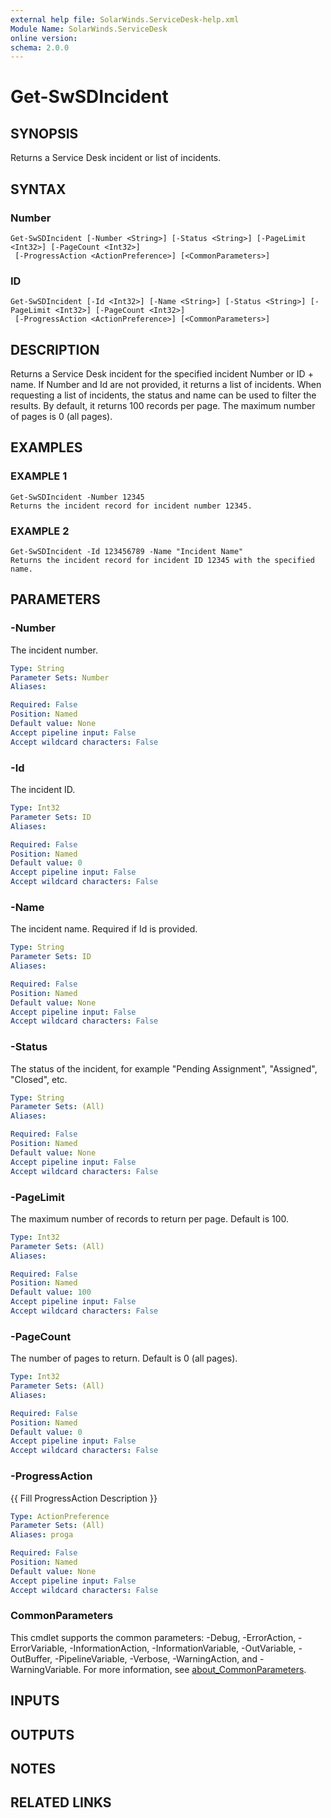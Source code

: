 ```yaml
---
external help file: SolarWinds.ServiceDesk-help.xml
Module Name: SolarWinds.ServiceDesk
online version:
schema: 2.0.0
---
```


# Get-SwSDIncident

## SYNOPSIS
Returns a Service Desk incident or list of incidents.

## SYNTAX

### Number
```
Get-SwSDIncident [-Number <String>] [-Status <String>] [-PageLimit <Int32>] [-PageCount <Int32>]
 [-ProgressAction <ActionPreference>] [<CommonParameters>]
```

### ID
```
Get-SwSDIncident [-Id <Int32>] [-Name <String>] [-Status <String>] [-PageLimit <Int32>] [-PageCount <Int32>]
 [-ProgressAction <ActionPreference>] [<CommonParameters>]
```

## DESCRIPTION
Returns a Service Desk incident for the specified incident Number or ID + name.
If Number and Id are not provided, it returns a list of incidents.
When requesting a list of incidents, the status and name can be used to filter the results.
By default, it returns 100 records per page.
The maximum number of pages is 0 (all pages).

## EXAMPLES

### EXAMPLE 1
```
Get-SwSDIncident -Number 12345
Returns the incident record for incident number 12345.
```

### EXAMPLE 2
```
Get-SwSDIncident -Id 123456789 -Name "Incident Name"
Returns the incident record for incident ID 12345 with the specified name.
```

## PARAMETERS

### -Number
The incident number.

```yaml
Type: String
Parameter Sets: Number
Aliases:

Required: False
Position: Named
Default value: None
Accept pipeline input: False
Accept wildcard characters: False
```

### -Id
The incident ID.

```yaml
Type: Int32
Parameter Sets: ID
Aliases:

Required: False
Position: Named
Default value: 0
Accept pipeline input: False
Accept wildcard characters: False
```

### -Name
The incident name.
Required if Id is provided.

```yaml
Type: String
Parameter Sets: ID
Aliases:

Required: False
Position: Named
Default value: None
Accept pipeline input: False
Accept wildcard characters: False
```

### -Status
The status of the incident, for example "Pending Assignment", "Assigned", "Closed", etc.

```yaml
Type: String
Parameter Sets: (All)
Aliases:

Required: False
Position: Named
Default value: None
Accept pipeline input: False
Accept wildcard characters: False
```

### -PageLimit
The maximum number of records to return per page.
Default is 100.

```yaml
Type: Int32
Parameter Sets: (All)
Aliases:

Required: False
Position: Named
Default value: 100
Accept pipeline input: False
Accept wildcard characters: False
```

### -PageCount
The number of pages to return.
Default is 0 (all pages).

```yaml
Type: Int32
Parameter Sets: (All)
Aliases:

Required: False
Position: Named
Default value: 0
Accept pipeline input: False
Accept wildcard characters: False
```

### -ProgressAction
{{ Fill ProgressAction Description }}

```yaml
Type: ActionPreference
Parameter Sets: (All)
Aliases: proga

Required: False
Position: Named
Default value: None
Accept pipeline input: False
Accept wildcard characters: False
```

### CommonParameters
This cmdlet supports the common parameters: -Debug, -ErrorAction, -ErrorVariable, -InformationAction, -InformationVariable, -OutVariable, -OutBuffer, -PipelineVariable, -Verbose, -WarningAction, and -WarningVariable. For more information, see [about_CommonParameters](http://go.microsoft.com/fwlink/?LinkID=113216).

## INPUTS

## OUTPUTS

## NOTES

## RELATED LINKS
